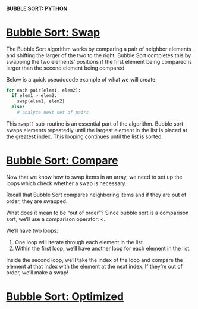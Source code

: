 #### BUBBLE SORT: PYTHON

# [Bubble Sort: Swap](https://www.codecademy.com/courses/sorting-algorithms/lessons/bubble-sort-python/exercises/bubble-sort-python-swap)

The Bubble Sort algorithm works by comparing a pair of neighbor elements and shifting the larger of the two to the right. 
Bubble Sort completes this by swapping the two elements’ positions if the first element being compared is larger than the second element being compared.

Below is a quick pseudocode example of what we will create:
```python
for each pair(elem1, elem2):
  if elem1 > elem2:
    swap(elem1, elem2)
  else:
    # analyze next set of pairs
```
This `swap()` sub-routine is an essential part of the algorithm. 
Bubble sort swaps elements repeatedly until the largest element in the list is placed at the greatest index. 
This looping continues until the list is sorted.

# [Bubble Sort: Compare](https://www.codecademy.com/courses/sorting-algorithms/lessons/bubble-sort-python/exercises/bubble-sort-python-compare)

Now that we know how to swap items in an array, we need to set up the loops which check whether a swap is necessary.

Recall that Bubble Sort compares neighboring items and if they are out of order, they are swapped.

What does it mean to be “out of order”? 
Since bubble sort is a comparison sort, we’ll use a comparison operator: <.

We’ll have two loops:
1. One loop will iterate through each element in the list.
2. Within the first loop, we’ll have another loop for each element in the list.

Inside the second loop, we’ll take the index of the loop and compare the element at that index with the element at the next index. 
If they’re out of order, we’ll make a swap!

# [Bubble Sort: Optimized](https://www.codecademy.com/courses/sorting-algorithms/lessons/bubble-sort-python/exercises/bubble-sort-python-review)


